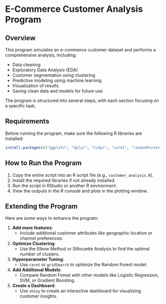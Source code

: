 # E-Commerce Customer Analysis Program

## **Overview**

This program simulates an e-commerce customer dataset and performs a comprehensive analysis, including:
- Data cleaning
- Exploratory Data Analysis (EDA)
- Customer segmentation using clustering
- Predictive modeling using machine learning
- Visualization of results
- Saving clean data and models for future use

The program is structured into several steps, with each section focusing on a specific task.

## **Requirements**

Before running the program, make sure the following R libraries are installed:

```r
install.packages(c("ggplot2", "dplyr", "tidyr", "caret", "randomForest", "cluster", "ggcorrplot"))
```

## How to Run the Program

1. Copy the entire script into an R script file (e.g., `customer_analysis.R`).
2. Install the required libraries if not already installed.
3. Run the script in RStudio or another R environment.
4. View the outputs in the R console and plots in the plotting window.


## Extending the Program

Here are some ways to enhance the program:
1. **Add more features**:
   - Include additional customer attributes like geographic location or channel preferences.
2. **Optimize Clustering**:
   - Use the Elbow Method or Silhouette Analysis to find the optimal number of clusters.
3. **Hyperparameter Tuning**:
   - Use `caret` or `gridSearch` to optimize the Random Forest model.
4. **Add Additional Models**:
   - Compare Random Forest with other models like Logistic Regression, SVM, or Gradient Boosting.
5. **Create a Dashboard**:
   - Use `shiny` to create an interactive dashboard for visualizing customer insights.
